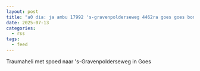 ```yaml
---
layout: post
title: "a0 dia: ja ambu 17992 's-gravenpolderseweg 4462ra goes goes bon 103960"
date: 2025-07-13
categories: 
  - rss
tags: 
  - feed
---
```


Traumaheli met spoed naar 's-Gravenpolderseweg in Goes
